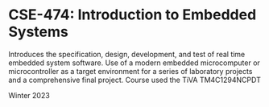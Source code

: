 # CSE-474: Introduction to Embedded Systems
Introduces the specification, design, development, and test of real time embedded system software. Use of a modern embedded microcomputer or microcontroller as a target environment for a series of laboratory projects and a comprehensive final project. Course used the TiVA TM4C1294NCPDT

Winter 2023
